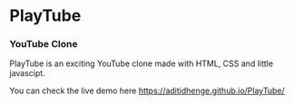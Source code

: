 # PlayTube
### YouTube Clone
PlayTube is an exciting YouTube clone made with HTML, CSS and little javascipt.

You can check the live demo here https://aditidhenge.github.io/PlayTube/
